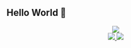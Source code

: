 ## Hello World 👋

<p align="center">
  <a href="https://skillicons.dev">
    <img src="https://skillicons.dev/icons?i=js,ts,html,css" /><br />
    <img src="https://skillicons.dev/icons?i=nodejs,deno,bun" />
    <img src="https://skillicons.dev/icons?i=npm,yarn,pnpm" />
  </a>
</p>
<!--
**Shinji408/Shinji408** is a ✨ _special_ ✨ repository because its `README.md` (this file) appears on your GitHub profile.

Here are some ideas to get you started:

- 🔭 I’m currently working on ...
- 🌱 I’m currently learning ...
- 👯 I’m looking to collaborate on ...
- 🤔 I’m looking for help with ...
- 💬 Ask me about ...
- 📫 How to reach me: ...
- 😄 Pronouns: ...
- ⚡ Fun fact: ...
-->
